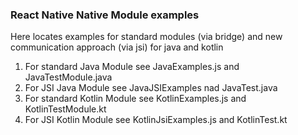 ### React Native Native Module examples

Here locates examples for standard modules (via bridge) and new communication approach (via jsi) for java and kotlin

1. For standard Java Module see JavaExamples.js and JavaTestModule.java
2. For JSI Java Module see JavaJSIExamples nad JavaTest.java
3. For standard Kotlin Module see KotlinExamples.js and KotlinTestModule.kt
4. For JSI Kotlin Module see KotlinJsiExamples.js and KotlinTest.kt
